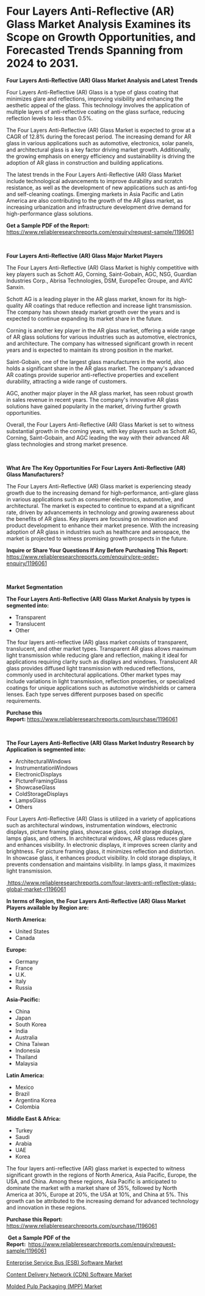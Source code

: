 <p><h1>Four Layers Anti-Reflective (AR) Glass Market Analysis Examines its Scope on Growth Opportunities, and Forecasted Trends Spanning from 2024 to 2031.</h1></p><p><strong>Four Layers Anti-Reflective (AR) Glass Market Analysis and Latest Trends</strong></p>
<p><p>Four Layers Anti-Reflective (AR) Glass is a type of glass coating that minimizes glare and reflections, improving visibility and enhancing the aesthetic appeal of the glass. This technology involves the application of multiple layers of anti-reflective coating on the glass surface, reducing reflection levels to less than 0.5%.</p><p>The Four Layers Anti-Reflective (AR) Glass Market is expected to grow at a CAGR of 12.8% during the forecast period. The increasing demand for AR glass in various applications such as automotive, electronics, solar panels, and architectural glass is a key factor driving market growth. Additionally, the growing emphasis on energy efficiency and sustainability is driving the adoption of AR glass in construction and building applications.</p><p>The latest trends in the Four Layers Anti-Reflective (AR) Glass Market include technological advancements to improve durability and scratch resistance, as well as the development of new applications such as anti-fog and self-cleaning coatings. Emerging markets in Asia Pacific and Latin America are also contributing to the growth of the AR glass market, as increasing urbanization and infrastructure development drive demand for high-performance glass solutions.</p></p>
<p><strong>Get a Sample PDF of the Report:&nbsp;</strong> <a href="https://www.reliableresearchreports.com/enquiry/request-sample/1196061">https://www.reliableresearchreports.com/enquiry/request-sample/1196061</a></p>
<p>&nbsp;</p>
<p><strong>Four Layers Anti-Reflective (AR) Glass Major Market Players</strong></p>
<p><p>The Four Layers Anti-Reflective (AR) Glass Market is highly competitive with key players such as Schott AG, Corning, Saint-Gobain, AGC, NSG, Guardian Industries Corp., Abrisa Technologies, DSM, EuropeTec Groupe, and AVIC Sanxin.</p><p>Schott AG is a leading player in the AR glass market, known for its high-quality AR coatings that reduce reflection and increase light transmission. The company has shown steady market growth over the years and is expected to continue expanding its market share in the future.</p><p>Corning is another key player in the AR glass market, offering a wide range of AR glass solutions for various industries such as automotive, electronics, and architecture. The company has witnessed significant growth in recent years and is expected to maintain its strong position in the market.</p><p>Saint-Gobain, one of the largest glass manufacturers in the world, also holds a significant share in the AR glass market. The company's advanced AR coatings provide superior anti-reflective properties and excellent durability, attracting a wide range of customers.</p><p>AGC, another major player in the AR glass market, has seen robust growth in sales revenue in recent years. The company's innovative AR glass solutions have gained popularity in the market, driving further growth opportunities.</p><p>Overall, the Four Layers Anti-Reflective (AR) Glass Market is set to witness substantial growth in the coming years, with key players such as Schott AG, Corning, Saint-Gobain, and AGC leading the way with their advanced AR glass technologies and strong market presence.</p></p>
<p>&nbsp;</p>
<p><strong>What Are The Key Opportunities For Four Layers Anti-Reflective (AR) Glass Manufacturers?</strong></p>
<p><p>The Four Layers Anti-Reflective (AR) Glass market is experiencing steady growth due to the increasing demand for high-performance, anti-glare glass in various applications such as consumer electronics, automotive, and architectural. The market is expected to continue to expand at a significant rate, driven by advancements in technology and growing awareness about the benefits of AR glass. Key players are focusing on innovation and product development to enhance their market presence. With the increasing adoption of AR glass in industries such as healthcare and aerospace, the market is projected to witness promising growth prospects in the future.</p></p>
<p><strong>Inquire or Share Your Questions If Any Before Purchasing This Report:</strong> <a href="https://www.reliableresearchreports.com/enquiry/pre-order-enquiry/1196061">https://www.reliableresearchreports.com/enquiry/pre-order-enquiry/1196061</a></p>
<p>&nbsp;</p>
<p><strong>Market Segmentation</strong></p>
<p><strong>The Four Layers Anti-Reflective (AR) Glass Market Analysis by types is segmented into:</strong></p>
<p><ul><li>Transparent</li><li>Translucent</li><li>Other</li></ul></p>
<p><p>The four layers anti-reflective (AR) glass market consists of transparent, translucent, and other market types. Transparent AR glass allows maximum light transmission while reducing glare and reflection, making it ideal for applications requiring clarity such as displays and windows. Translucent AR glass provides diffused light transmission with reduced reflections, commonly used in architectural applications. Other market types may include variations in light transmission, reflection properties, or specialized coatings for unique applications such as automotive windshields or camera lenses. Each type serves different purposes based on specific requirements.</p></p>
<p><strong>Purchase this Report:&nbsp;</strong><a href="https://www.reliableresearchreports.com/purchase/1196061">https://www.reliableresearchreports.com/purchase/1196061</a></p>
<p>&nbsp;</p>
<p><strong>The Four Layers Anti-Reflective (AR) Glass Market Industry Research by Application is segmented into:</strong></p>
<p><ul><li>ArchitecturalWindows</li><li>InstrumentationWindows</li><li>ElectronicDisplays</li><li>PictureFramingGlass</li><li>ShowcaseGlass</li><li>ColdStorageDisplays</li><li>LampsGlass</li><li>Others</li></ul></p>
<p><p>Four Layers Anti-Reflective (AR) Glass is utilized in a variety of applications such as architectural windows, instrumentation windows, electronic displays, picture framing glass, showcase glass, cold storage displays, lamps glass, and others. In architectural windows, AR glass reduces glare and enhances visibility. In electronic displays, it improves screen clarity and brightness. For picture framing glass, it minimizes reflection and distortion. In showcase glass, it enhances product visibility. In cold storage displays, it prevents condensation and maintains visibility. In lamps glass, it maximizes light transmission.</p></p>
<p><a href="https://www.reliableresearchreports.com/four-layers-anti-reflective-glass-global-market-r1196061">&nbsp;https://www.reliableresearchreports.com/four-layers-anti-reflective-glass-global-market-r1196061</a></p>
<p><strong>In terms of Region, the Four Layers Anti-Reflective (AR) Glass Market Players available by Region are:</strong></p>
<p>
    <p> <strong> North America: </strong>
        <ul>
            <li>United States</li>
            <li>Canada</li>
        </ul>
        </p> 
    <p> <strong> Europe: </strong>
        <ul>
            <li>Germany</li>
            <li>France</li>
            <li>U.K.</li>
            <li>Italy</li>
            <li>Russia</li>
        </ul>
        </p> 
    <p> <strong> Asia-Pacific: </strong>
        <ul>
            <li>China</li>
            <li>Japan</li>
            <li>South Korea</li>
            <li>India</li>
            <li>Australia</li>
            <li>China Taiwan</li>
            <li>Indonesia</li>
            <li>Thailand</li>
            <li>Malaysia</li>
        </ul>
        </p> 
    <p> <strong> Latin America: </strong>
        <ul>
            <li>Mexico</li>
            <li>Brazil</li>
            <li>Argentina Korea</li>
            <li>Colombia</li>
        </ul>
        </p> 
    <p> <strong> Middle East & Africa: </strong>
        <ul>
            <li>Turkey</li>
            <li>Saudi</li>
            <li>Arabia</li>
            <li>UAE</li>
            <li>Korea</li>
        </ul>
    </p>
    </p>
<p><p>The four layers anti-reflective (AR) glass market is expected to witness significant growth in the regions of North America, Asia Pacific, Europe, the USA, and China. Among these regions, Asia Pacific is anticipated to dominate the market with a market share of 35%, followed by North America at 30%, Europe at 20%, the USA at 10%, and China at 5%. This growth can be attributed to the increasing demand for advanced technology and innovation in these regions.</p></p>
<p><strong>Purchase this Report: </strong><a href="https://www.reliableresearchreports.com/purchase/1196061">https://www.reliableresearchreports.com/purchase/1196061</a></p>
<p>&nbsp;<strong>Get a Sample PDF of the Report:&nbsp;&nbsp;</strong><a href="https://www.reliableresearchreports.com/enquiry/request-sample/1196061">https://www.reliableresearchreports.com/enquiry/request-sample/1196061</a></p>
<p><strong></strong></p>
<p><p><a href="https://medium.com/@sagorhossaincs33_80453/enterprise-service-bus-esb-software-market-size-is-growing-at-cagr-of-5-9-e70e82e82b5f">Enterprise Service Bus (ESB) Software Market</a></p><p><a href="https://medium.com/@hassen.nww/content-delivery-network-cdn-software-market-size-is-growing-at-cagr-of-10-8-0df608b8566a">Content Delivery Network (CDN) Software Market</a></p><p><a href="https://medium.com/@raap8632472024/molded-pulp-packaging-mpp-market-a-global-and-regional-analysis-focus-on-end-user-product-da1d069bb29d">Molded Pulp Packaging (MPP) Market</a></p></p>